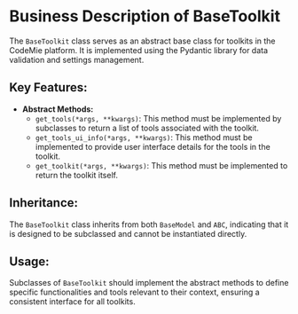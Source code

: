 # Business Description of BaseToolkit

The `BaseToolkit` class serves as an abstract base class for toolkits in the CodeMie platform. It is implemented using the Pydantic library for data validation and settings management.

## Key Features:
- **Abstract Methods:**
  - `get_tools(*args, **kwargs)`: This method must be implemented by subclasses to return a list of tools associated with the toolkit.
  - `get_tools_ui_info(*args, **kwargs)`: This method must be implemented to provide user interface details for the tools in the toolkit.
  - `get_toolkit(*args, **kwargs)`: This method must be implemented to return the toolkit itself.

## Inheritance:
The `BaseToolkit` class inherits from both `BaseModel` and `ABC`, indicating that it is designed to be subclassed and cannot be instantiated directly.

## Usage:
Subclasses of `BaseToolkit` should implement the abstract methods to define specific functionalities and tools relevant to their context, ensuring a consistent interface for all toolkits.